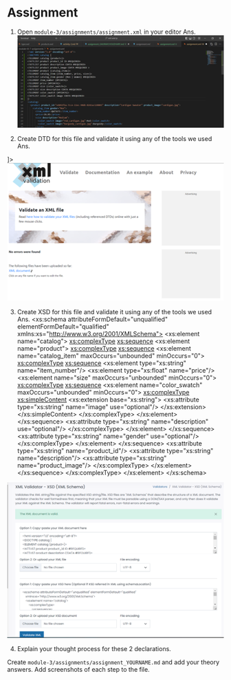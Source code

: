 # Assignment

1. Open `module-3/assignments/assignment.xml` in your editor
Ans. ![image info](../assests/one.png)


2. Create DTD for this file and validate it using any of the tools we used
Ans. 
<!ELEMENT catalog (product+)>
<!ATTLIST product product_id ID #REQUIRED>
<!ATTLIST product description CDATA #REQUIRED>
<!ATTLIST product product_image CDATA #REQUIRED >
<!ELEMENT product (catalog_item+)>
<!ELEMENT catalog_item (item_number, price, size+)>
<!ATTLIST catalog_item gender (Men | Women) #REQUIRED>
<!ELEMENT item_number (#PCDATA)>
<!ELEMENT price (#PCDATA)>
<!ELEMENT size (color_swatch+)>
<!ATTLIST size description CDATA #REQUIRED>
<!ELEMENT color_swatch (#PCDATA)>
<!ATTLIST color_swatch image CDATA #REQUIRED>
]>
![image info](../assests/DTDValidate.png)



3. Create XSD for this file and validate it using any of the tools we used
Ans. 
<xs:schema attributeFormDefault="unqualified" elementFormDefault="qualified"
xmlns:xs="http://www.w3.org/2001/XMLSchema">
<xs:element name="catalog">
    <xs:complexType>
        <xs:sequence>
            <xs:element name="product">
                <xs:complexType>
                    <xs:sequence>
                            <xs:element name="catalog_item" maxOccurs="unbounded" minOccurs="0">
                                <xs:complexType>
                                    <xs:sequence>
                                        <xs:element type="xs:string" name="item_number"/>
                                        <xs:element type="xs:float" name="price"/>
                                        <xs:element name="size" maxOccurs="unbounded" minOccurs="0">
                                            <xs:complexType>
                                                <xs:sequence>
                                                    <xs:element name="color_swatch" maxOccurs="unbounded" minOccurs="0">
                                                        <xs:complexType>
                                                            <xs:simpleContent>
                                                                <xs:extension base="xs:string">
                                                                    <xs:attribute type="xs:string" name="image" use="optional"/>
                                                                </xs:extension>
                                                            </xs:simpleContent>
                                                        </xs:complexType>
                                                    </xs:element>
                                                </xs:sequence>
                                                <xs:attribute type="xs:string" name="description" use="optional"/>
                                            </xs:complexType>
                                        </xs:element>
                                    </xs:sequence>
                                    <xs:attribute type="xs:string" name="gender" use="optional"/>
                                </xs:complexType>
                            </xs:element>
                        </xs:sequence>
                        <xs:attribute type="xs:string" name="product_id"/>
                        <xs:attribute type="xs:string" name="description"/>
                        <xs:attribute type="xs:string" name="product_image"/>
                    </xs:complexType>
                </xs:element>
            </xs:sequence>
        </xs:complexType>
    </xs:element>
</xs:schema>

![image info](../assests/XSDValidate.png)




4. Explain your thought process for these 2 declarations.


Create `module-3/assignments/assignment_YOURNAME.md` and add your theory answers. Add screenshots of each step to the file.